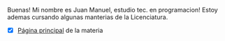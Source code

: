 
Buenas!
Mi nombre es Juan Manuel, estudio tec. en programacion!
Estoy ademas cursando algunas manterias de la Licenciatura. 

- [x] [Página principal](https://obj1-unahur.github.io/) de la materia 

